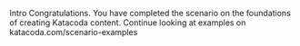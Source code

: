 Intro
Congratulations. 
You have completed the scenario on the foundations of creating Katacoda content. 
Continue looking at examples on katacoda.com/scenario-examples
